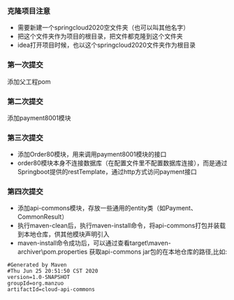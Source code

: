 ### 克隆项目注意
+ 需要新建一个springcloud2020空文件夹（也可以叫其他名字）
+ 把这个文件夹作为项目的根目录，把文件都克隆到这个文件夹
+ idea打开项目时候，也以这个springcloud2020文件夹作为根目录

### 第一次提交
添加父工程pom
### 第二次提交
添加payment8001模块
### 第三次提交
+ 添加Order80模块，用来调用payment8001模块的接口
+ order80模块本身不连接数据库（在配置文件里不配置数据库连接），而是通过Springboot提供的restTemplate，通过http方式访问payment接口
### 第四次提交
+ 添加api-commons模块，存放一些通用的entity类（如Payment、CommonResult）
+ 执行maven-clean后，执行maven-install命令，将api-commons打包并装载到本地仓库，供其他模块声明引入
+ maven-install命令成功后，可以通过查看target\maven-archiver\pom.properties 获取api-commons jar包的在本地仓库的路径,比如:

```properties
#Generated by Maven
#Thu Jun 25 20:51:50 CST 2020
version=1.0-SNAPSHOT
groupId=org.manzuo
artifactId=cloud-api-commons

```